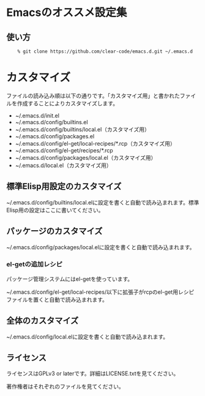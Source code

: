 <!-- -*- gfm -*- -->

# Emacsのオススメ設定集

## 使い方

        % git clone https://github.com/clear-code/emacs.d.git ~/.emacs.d

# カスタマイズ

ファイルの読み込み順は以下の通りです。「カスタマイズ用」と書かれたファイルを作成することによりカスタマイズします。

  * ~/.emacs.d/init.el
  * ~/.emacs.d/config/builtins.el
  * ~/.emacs.d/config/builtins/local.el（カスタマイズ用）
  * ~/.emacs.d/config/packages.el
  * ~/.emacs.d/config/el-get/local-recipes/*.rcp（カスタマイズ用）
  * ~/.emacs.d/config/el-get/recipes/*.rcp
  * ~/.emacs.d/config/packages/local.el（カスタマイズ用）
  * ~/.emacs.d/local.el（カスタマイズ用）

## 標準Elisp用設定のカスタマイズ

~/.emacs.d/config/builtins/local.elに設定を書くと自動で読み込まれます。標準Elisp用の設定はここに書いてください。

## パッケージのカスタマイズ

~/.emacs.d/config/packages/local.elに設定を書くと自動で読み込まれます。

### el-getの追加レシピ

パッケージ管理システムにはel-getを使っています。

~/.emacs.d/config/el-get/local-recipes/以下に拡張子がrcpのel-get用レシピファイルを置くと自動で読み込まれます。

## 全体のカスタマイズ

~/.emacs.d/config/local.elに設定を書くと自動で読み込まれます。

## ライセンス

ライセンスはGPLv3 or laterです。詳細はLICENSE.txtを見てください。

著作権者はそれぞれのファイルを見てください。

